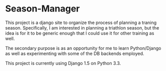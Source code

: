 Season-Manager
==============

This project is a django site to organize the process of planning a traning season. Specifically,
I am interested in planning a triathlon season, but the idea is for it to be generic enough that
I could use it for other training as well.

The secondary purpose is as an opportunity for me to learn Python/Django as well as experimenting
with some of the DB backends employed.

This project is currently using Django 1.5 on Python 3.3.